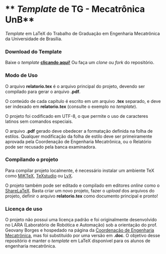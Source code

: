 # ** *Template* de TG - Mecatrônica UnB**

*Template* em LaTeX do Trabalho de Graduação em Engenharia Mecatrônica da Universidade de Brasília.


### **Download do Template**

Baixe o *template* **[clicando aqui!](https://github.com/arthurbeggs/unb-template-tg-mecatronica/archive/master.zip)** Ou faça um *clone* ou *fork* do repositório.


### **Modo de Uso**

O arquivo **relatorio.tex** é o arquivo principal do projeto, devendo ser compilado para gerar o arquivo **.pdf**.

O conteúdo de cada capítulo é escrito em um arquivo **.tex** separado, e deve ser indexado em **relatorio.tex** (consulte o exemplo no *template*).

O projeto foi codificado em UTF-8, o que permite o uso de caracteres latinos sem comandos especiais.

O arquivo **.pdf** gerado deve obedecer a formatação definida na folha de estilos. Qualquer modificação da folha de estilo deve ser primeiramente aprovada pela Coordenação de Engenharia Mecatrônica, ou o Relatório pode ser recusado pela banca examinadora.


### **Compilando o projeto**

Para compilar projeto localmente, é necessário instalar um ambiente TeX como [MiKTeX](https://miktex.org/download), [TeXstudio](http://www.texstudio.org/) ou [LyX](https://www.lyx.org/).

O projeto também pode ser editado e compilado em editores *online* como o [ShareLaTeX](https://www.sharelatex.com). Basta criar um novo projeto, fazer o *upload* dos arquivos do projeto, definir o arquivo **relatorio.tex** como documento principal e pronto!


### **Licença de uso**

O projeto não possui uma licença padrão e foi originalmente desenvolvido no LARA (Laboratório de Robótica e Automação) sob a orientação do prof. Geovany Borges e hospedado na página da [Coordenação de Engenharia Mecatrônica](http://www.mecatronica.unb.br/graduacao/tg), mas foi substituído por uma versão em **.doc**. O objetivo desse repositório é manter o *template* em LaTeX disponível para os alunos de engenharia mecatrônica.
